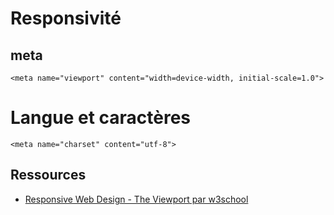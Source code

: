 # Responsivité

## meta
```
<meta name="viewport" content="width=device-width, initial-scale=1.0">
```

# Langue et caractères

```
<meta name="charset" content="utf-8">
```

## Ressources

  - [Responsive Web Design - The Viewport par w3school](http://www.w3schools.com/css/css_rwd_viewport.asp)
